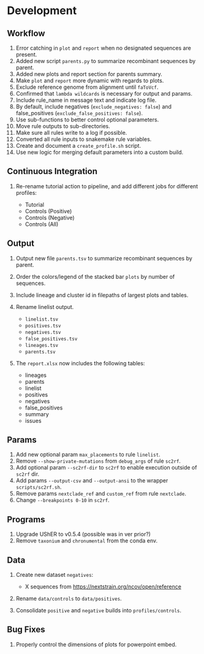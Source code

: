 # Development

## Workflow

1. Error catching in `plot` and `report` when no designated sequences are present.
1. Added new script `parents.py` to summarize recombinant sequences by parent.
1. Added new plots and report section for parents summary.
1. Make `plot` and `report` more dynamic with regards to plots.
1. Exclude reference genome from alignment until `faToVcf`.
1. Confirmed that `lambda wildcards` is necessary for output and params.
1. Include rule_name in message text and indicate log file.
1. By default, include negatives (`exclude_negatives: false`) and false_positives (`exclude_false_positives: false`).
1. Use sub-functions to better control optional parameters.
1. Move rule outputs to sub-directories.
1. Make sure all rules write to a log if possible.
1. Converted all rule inputs to snakemake rule variables.
1. Create and document a `create_profile.sh` script.
1. Use new logic for merging default parameters into a custom build.

## Continuous Integration

1. Re-rename tutorial action to pipeline, and add different jobs for different profiles:

    - Tutorial
    - Controls (Positive)
    - Controls (Negative)
    - Controls (All)

## Output

1. Output new file `parents.tsv` to summarize recombinant sequences by parent.
1. Order the colors/legend of the stacked bar `plots` by number of sequences.
1. Include lineage and cluster id in filepaths of largest plots and tables.
1. Rename linelist output.

    - `linelist.tsv`
    - `positives.tsv`  
    - `negatives.tsv`
    - `false_positives.tsv`
    - `lineages.tsv`
    - `parents.tsv`

1. The `report.xlsx` now includes the following tables:

    - lineages
    - parents
    - linelist
    - positives
    - negatives
    - false_positives
    - summary
    - issues

## Params

1. Add new optional param `max_placements` to rule `linelist`.
1. Remove `--show-private-mutations` from `debug_args` of rule `sc2rf`.
1. Add optional param `--sc2rf-dir` to `sc2rf` to enable execution outside of `sc2rf` dir.
1. Add params `--output-csv` and `--output-ansi` to the wrapper `scripts/sc2rf.sh`.
1. Remove params `nextclade_ref` and `custom_ref` from rule `nextclade`.
1. Change `--breakpoints 0-10` in `sc2rf`.

## Programs

1. Upgrade UShER to v0.5.4 (possible was in ver prior?)
1. Remove `taxonium` and `chronumental` from the conda env.

## Data

1. Create new dataset `negatives`:

    - X sequences from https://nextstrain.org/ncov/open/reference
1. Rename `data/controls` to `data/positives`.
1. Consolidate `positive` and `negative` builds into `profiles/controls`.

## Bug Fixes

1. Properly control the dimensions of plots for powerpoint embed.

